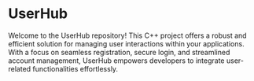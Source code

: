 # UserHub
Welcome to the UserHub repository! This C++ project offers a robust and efficient solution for managing user interactions within your applications. With a focus on seamless registration, secure login, and streamlined account management, UserHub empowers developers to integrate user-related functionalities effortlessly.
